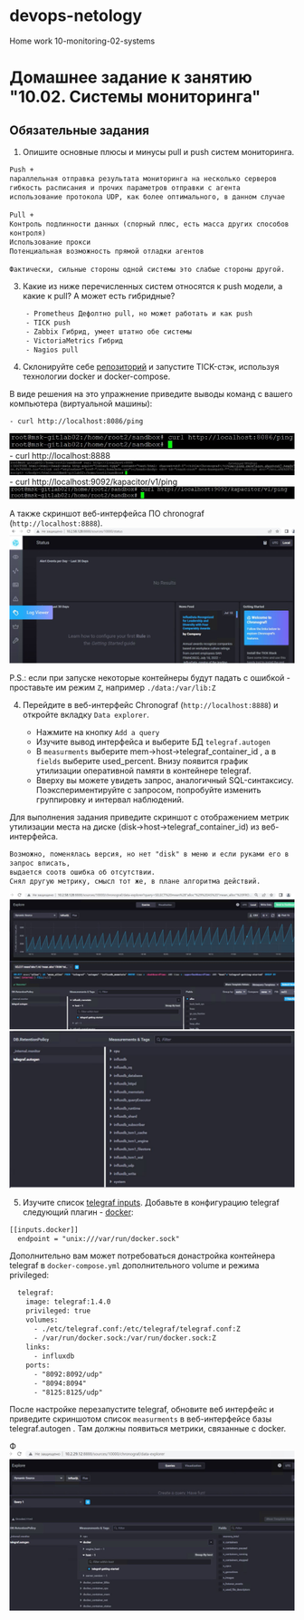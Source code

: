 # devops-netology  
Home work 10-monitoring-02-systems
# Домашнее задание к занятию "10.02. Системы мониторинга"

## Обязательные задания

1. Опишите основные плюсы и минусы pull и push систем мониторинга.
````
Push +
параллельная отправка результата мониторинга на несколько серверов
гибкость расписания и прочих параметров отправки с агента
использование протокола UDP, как более оптимального, в данном случае

Pull +
Контроль подлинности данных (спорный плюс, есть масса других способов контроля)
Использование прокси
Потенциальная возможность прямой отладки агентов

Фактически, сильные стороны одной системы это слабые стороны другой. 

````

3. Какие из ниже перечисленных систем относятся к push модели, а какие к pull? А может есть гибридные?

````
    - Prometheus Дефолтно pull, но может работать и как push
    - TICK push 
    - Zabbix Гибрид, умеет штатно обе системы
    - VictoriaMetrics Гибрид
    - Nagios pull
````

4. Склонируйте себе [репозиторий](https://github.com/influxdata/sandbox/tree/master) и запустите TICK-стэк, 
используя технологии docker и docker-compose.

В виде решения на это упражнение приведите выводы команд с вашего компьютера (виртуальной машины):

    - curl http://localhost:8086/ping
![](https://github.com/mgesler/devops-netology/blob/main/pic/mon1.jpg)
    - curl http://localhost:8888
![](https://github.com/mgesler/devops-netology/blob/main/pic/mon2.jpg)
    - curl http://localhost:9092/kapacitor/v1/ping
![](https://github.com/mgesler/devops-netology/blob/main/pic/mon3.jpg)

А также скриншот веб-интерфейса ПО chronograf (`http://localhost:8888`). 
![](https://github.com/mgesler/devops-netology/blob/main/pic/mon4.jpg)

P.S.: если при запуске некоторые контейнеры будут падать с ошибкой - проставьте им режим `Z`, например
`./data:/var/lib:Z`

4. Перейдите в веб-интерфейс Chronograf (`http://localhost:8888`) и откройте вкладку `Data explorer`.

    - Нажмите на кнопку `Add a query`
    - Изучите вывод интерфейса и выберите БД `telegraf.autogen`
    - В `measurments` выберите mem->host->telegraf_container_id , а в `fields` выберите used_percent. 
    Внизу появится график утилизации оперативной памяти в контейнере telegraf.
    - Вверху вы можете увидеть запрос, аналогичный SQL-синтаксису. 
    Поэкспериментируйте с запросом, попробуйте изменить группировку и интервал наблюдений.

Для выполнения задания приведите скриншот с отображением метрик утилизации места на диске 
(disk->host->telegraf_container_id) из веб-интерфейса.

````
Возможно, поменялась версия, но нет "disk" в меню и если руками его в запрос вписать, 
выдается соотв ошибка об отсутствии.
Снял другую метрику, смысл тот же, в плане алгоритма действий. 
````
![](https://github.com/mgesler/devops-netology/blob/main/pic/mon5-mem.jpg)
![](https://github.com/mgesler/devops-netology/blob/main/pic/mon6.jpg)

5. Изучите список [telegraf inputs](https://github.com/influxdata/telegraf/tree/master/plugins/inputs). 
Добавьте в конфигурацию telegraf следующий плагин - [docker](https://github.com/influxdata/telegraf/tree/master/plugins/inputs/docker):
```
[[inputs.docker]]
  endpoint = "unix:///var/run/docker.sock"
```

Дополнительно вам может потребоваться донастройка контейнера telegraf в `docker-compose.yml` дополнительного volume и 
режима privileged:
```
  telegraf:
    image: telegraf:1.4.0
    privileged: true
    volumes:
      - ./etc/telegraf.conf:/etc/telegraf/telegraf.conf:Z
      - /var/run/docker.sock:/var/run/docker.sock:Z
    links:
      - influxdb
    ports:
      - "8092:8092/udp"
      - "8094:8094"
      - "8125:8125/udp"
```

После настройке перезапустите telegraf, обновите веб интерфейс и приведите скриншотом список `measurments` в 
веб-интерфейсе базы telegraf.autogen . Там должны появиться метрики, связанные с docker.

Ф![](https://github.com/mgesler/devops-netology/blob/main/pic/mon7-docker.jpg)